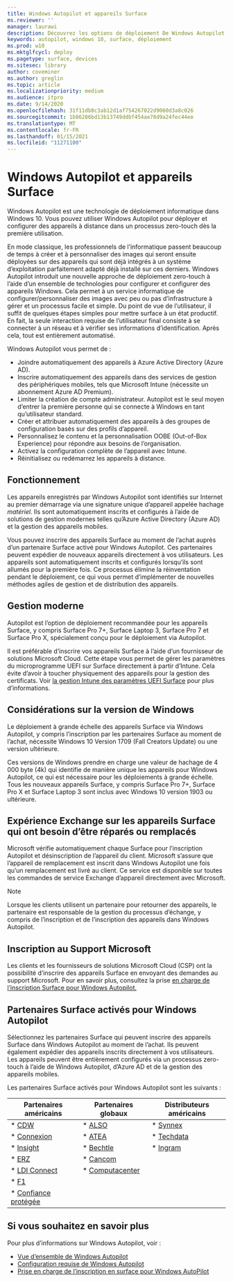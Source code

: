 ```yaml
---
title: Windows Autopilot et appareils Surface
ms.reviewer: ''
manager: laurawi
description: Découvrez les options de déploiement De Windows Autopilot pour les appareils Surface.
keywords: autopilot, windows 10, surface, déploiement
ms.prod: w10
ms.mktglfcycl: deploy
ms.pagetype: surface, devices
ms.sitesec: library
author: coveminer
ms.author: greglin
ms.topic: article
ms.localizationpriority: medium
ms.audience: itpro
ms.date: 9/14/2020
ms.openlocfilehash: 31f11db8c3ab12d1af754267022d9060d3a8c026
ms.sourcegitcommit: 1b86286bd13b13749ddbf454ae78d9a24fec44ee
ms.translationtype: MT
ms.contentlocale: fr-FR
ms.lasthandoff: 01/15/2021
ms.locfileid: "11271100"
---
```

# Windows Autopilot et appareils Surface

Windows Autopilot est une technologie de déploiement informatique dans Windows 10. Vous pouvez utiliser Windows Autopilot pour déployer et configurer des appareils à distance dans un processus zero-touch dès la première utilisation.

En mode classique, les professionnels de l’informatique passent beaucoup de temps à créer et à personnaliser des images qui seront ensuite déployées sur des appareils qui sont déjà intégrés à un système d’exploitation parfaitement adapté déjà installé sur ces derniers. Windows Autopilot introduit une nouvelle approche de déploiement zero-touch à l’aide d’un ensemble de technologies pour configurer et configurer des appareils Windows. Cela permet à un service informatique de configurer/personnaliser des images avec peu ou pas d’infrastructure à gérer et un processus facile et simple. Du point de vue de l’utilisateur, il suffit de quelques étapes simples pour mettre surface à un état productif. En fait, la seule interaction requise de l’utilisateur final consiste à se connecter à un réseau et à vérifier ses informations d’identification. Après cela, tout est entièrement automatisé.

Windows Autopilot vous permet de :

- Joindre automatiquement des appareils à Azure Active Directory (Azure AD).
- Inscrire automatiquement des appareils dans des services de gestion des périphériques mobiles, tels que Microsoft Intune (nécessite un abonnement Azure AD Premium).
- Limiter la création de compte administrateur. Autopilot est le seul moyen d’entrer la première personne qui se connecte à Windows en tant qu’utilisateur standard.
- Créer et attribuer automatiquement des appareils à des groupes de configuration basés sur des profils d’appareil.
- Personnalisez le contenu et la personnalisation OOBE (Out-of-Box Experience) pour répondre aux besoins de l’organisation.
- Activez la configuration complète de l’appareil avec Intune.
- Réinitialisez ou redémarrez les appareils à distance.

## Fonctionnement

Les appareils enregistrés par Windows Autopilot sont identifiés sur Internet au premier démarrage via une signature unique d’appareil appelée hachage *matériel.* Ils sont automatiquement inscrits et configurés à l’aide de solutions de gestion modernes telles qu’Azure Active Directory (Azure AD) et la gestion des appareils mobiles.

Vous pouvez inscrire des appareils Surface au moment de l’achat auprès d’un partenaire Surface activé pour Windows Autopilot. Ces partenaires peuvent expédier de nouveaux appareils directement à vos utilisateurs. Les appareils sont automatiquement inscrits et configurés lorsqu’ils sont allumés pour la première fois. Ce processus élimine la réinventation pendant le déploiement, ce qui vous permet d’implémenter de nouvelles méthodes agiles de gestion et de distribution des appareils.

## Gestion moderne

Autopilot est l’option de déploiement recommandée pour les appareils Surface, y compris Surface Pro 7+, Surface Laptop 3, Surface Pro 7 et Surface Pro X, spécialement conçu pour le déploiement via Autopilot.

 Il est préférable d’inscrire vos appareils Surface à l’aide d’un fournisseur de solutions Microsoft Cloud. Cette étape vous permet de gérer les paramètres du microprogramme UEFI sur Surface directement à partir d’Intune. Cela évite d’avoir à toucher physiquement des appareils pour la gestion des certificats. Voir [la gestion Intune des paramètres UEFI Surface](surface-manage-dfci-guide.md) pour plus d’informations.

## Considérations sur la version de Windows

Le déploiement à grande échelle des appareils Surface via Windows Autopilot, y compris l’inscription par les partenaires Surface au moment de l’achat, nécessite Windows 10 Version 1709 (Fall Creators Update) ou une version ultérieure.

Ces versions de Windows prendre en charge une valeur de hachage de 4 000 byte (4k) qui identifie de manière unique les appareils pour Windows Autopilot, ce qui est nécessaire pour les déploiements à grande échelle. Tous les nouveaux appareils Surface, y compris Surface Pro 7+, Surface Pro X et Surface Laptop 3 sont inclus avec Windows 10 version 1903 ou ultérieure.

## Expérience Exchange sur les appareils Surface qui ont besoin d’être réparés ou remplacés

Microsoft vérifie automatiquement chaque Surface pour l’inscription Autopilot et désinscription de l’appareil du client.  Microsoft s’assure que l’appareil de remplacement est inscrit dans Windows Autopilot une fois qu’un remplacement est livré au client. Ce service est disponible sur toutes les commandes de service Exchange d’appareil directement avec Microsoft.

> [!NOTE]
> Lorsque les clients utilisent un partenaire pour retourner des appareils, le partenaire est responsable de la gestion du processus d’échange, y compris de l’inscription et de l’inscription des appareils dans Windows Autopilot.

## Inscription au Support Microsoft

Les clients et les fournisseurs de solutions Microsoft Cloud (CSP) ont la possibilité d’inscrire des appareils Surface en envoyant des demandes au support Microsoft. Pour en savoir plus, consultez la prise [en charge de l’inscription Surface pour Windows Autopilot.](surface-autopilot-registration-support.md)

## Partenaires Surface activés pour Windows Autopilot

Sélectionnez les partenaires Surface qui peuvent inscrire des appareils Surface dans Windows Autopilot au moment de l’achat. Ils peuvent également expédier des appareils inscrits directement à vos utilisateurs. Les appareils peuvent être entièrement configurés via un processus zero-touch à l’aide de Windows Autopilot, d’Azure AD et de la gestion des appareils mobiles.

Les partenaires Surface activés pour Windows Autopilot sont les suivants :

| Partenaires américains | Partenaires globaux | Distributeurs américains |
|--------------|---------------|-------------------|
| * [CDW](https://www.cdw.com/) | * [ALSO](https://www.also.com/ec/cms5/de_1010/1010_anbieter/microsoft/windows-autopilot/index.jsp) | * [Synnex](https://www.synnexcorp.com/us/microsoft/surface-autopilot/)  |
| * [Connexion](https://www.connection.com/brand/microsoft/microsoft-surface)   | * [ATEA](https://www.atea.com/) | * [Techdata](https://www.techdata.com/)  |
| * [Insight](https://www.insight.com/en_US/buy/partner/microsoft/surface/windows-autopilot.html)  | * [Bechtle](https://www.bechtle.com/marken/microsoft/microsoft-windows-autopilot) | * [Ingram](https://go.microsoft.com/fwlink/p/?LinkID=2128954)   |
| * [ERZ](https://www.shi.com/Surface) | * [Cancom](https://www.cancom.de/) |    |
| * [LDI Connect](https://www.myldi.com/managed-it/)  | * [Computacenter](https://www.computacenter.com/uk) |    |
| * [F1](https://www.functiononeit.com/#empower)  |   |  |
| * [Confiance protégée](https://go.microsoft.com/fwlink/p/?LinkID=2129005) | | | 

## Si vous souhaitez en savoir plus

Pour plus d’informations sur Windows Autopilot, voir :
- [Vue d’ensemble de Windows Autopilot](https://docs.microsoft.com/windows/deployment/windows-autopilot/windows-10-autopilot)
- [Configuration requise de Windows Autopilot](https://docs.microsoft.com/windows/deployment/windows-autopilot/windows-autopilot-requirements)
- [Prise en charge de l’inscription en surface pour Windows AutoPilot](surface-autopilot-registration-support.md)